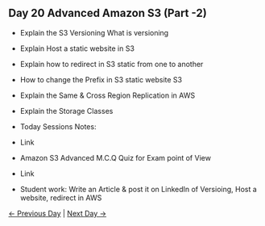 ## Day 20 Advanced Amazon S3 (Part -2)

 - Explain the S3 Versioning What is versioning
 - Explain Host a static website in S3 
 - Explain how to redirect in S3 static from one to another
 - How to change the Prefix in S3 static website S3
 - Explain the Same & Cross Region Replication in AWS
 - Explain the Storage Classes


  - Today Sessions Notes:
  - Link
  - Amazon S3 Advanced  M.C.Q Quiz for Exam point of View
  - Link

  - Student work: Write an Article & post it on LinkedIn of Versioing, Host a website, redirect in AWS

 [← Previous Day](../day19/README.md) | [Next Day →](../day21/README.md)
